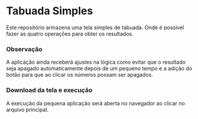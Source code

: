 # Tabuada Simples

Este repositório armazena uma tela simples de tabuada. Onde é possível fazer as quatro operações para obter os resultados.

### Observação
A aplicação ainda receberá ajustes na lógica como evitar que o resultado seja apagado automaticamente depois de um pequeno tempo e a adição do botão para que ao clicar os números possam ser apagados.

### Download da tela e execução

A execução da pequena aplicação será aberta no navegador ao clicar no arquivo principal. 

